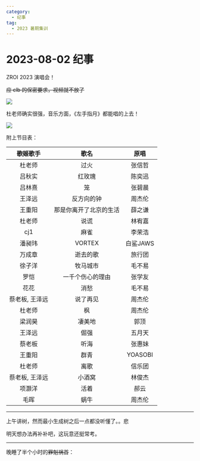 ```yaml
---
category:
  - 纪事
tag:
  - 2023 暑期集训
---
```


# 2023-08-02 纪事

ZROI 2023 演唱会！

~~应 clb 的保密要求，视频就不放了~~

<!-- more -->

![](https://github.com/ZihanHu/blog/assets/133467869/a837763f-aefd-4b98-aa59-2816e82e252c)

杜老师确实很强，音乐方面，《左手指月》都能唱的上去！

![](https://github.com/ZihanHu/blog/assets/133467869/26b19ba8-27dc-4b28-8f15-dd5d9ba1e8b2)

附上节目表：

| ~~歌姬~~歌手   | 歌名                 | 原唱       |
| :-----------: | :------------------: | :--------: |
| 杜老师        | 过火                  | 张信哲     |
| 吕秋实        | 红玫瑰                | 陈奕迅     |
| 吕林熹        | 笼                   | 张碧晨     |
| 王泽远        | 反方向的钟            | 周杰伦     |
| 王重阳        | 那是你离开了北京的生活 | 薛之谦     |
| 杜老师        | 说谎                  | 林宥嘉     |
| cj1           | 麻雀                 | 李荣浩     |
| 潘昶玮        | VORTEX               | 白鲨JAWS   |
| 万成章        | 逝去的歌              | 旅行团     |
| 徐子洋        | 牧马城市              | 毛不易     |
| 罗恺          | 一千个伤心的理由       | 张学友     |
| 花花          | 消愁                  | 毛不易     |
| 蔡老板, 王泽远 | 说了再见              | 周杰伦     |
| 杜老师        | 枫                    | 周杰伦     |
| 梁润昊        | 凄美地                | 郭顶       |
| 王泽远        | 倔强                  | 五月天     |
| 蔡老板        | 听海                  | 张惠妹     |
| 王重阳        | 群青                  | YOASOBI    |
| 杜老师        | 离歌                  | 信乐团     |
| 蔡老板, 王泽远 | 小酒窝                | 林俊杰     |
| 项灏洋        | 活着                  | 郝云       |
| 毛晖          | 蜗牛                  | 周杰伦     |

---

上午讲树，然而最小生成树之后一点都没听懂了。。悲

明天想办法再补补吧，这玩意还挺常考。

---

晚睡了半个小时的~~罪魁祸首~~：

<BiliBili bvid='BV1ph4y1g75E' />
